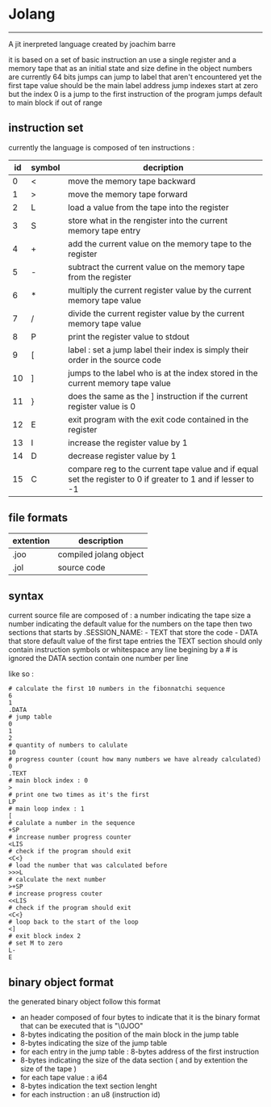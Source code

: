 # Jolang
---

A jit inerpreted language created by joachim barre

it is based on a set of basic instruction an use a single register and a memory tape that as an initial state and size define in the object 
numbers are currently 64 bits
jumps can jump to label that aren't encountered yet
the first tape value should be the main label address
jump indexes start at zero but the index 0 is a jump to the first instruction of the program
jumps default to main block if out of range 

## instruction set

currently the language is composed of ten instructions :

| id | symbol | decription                                                                                                   |
| -- | --     | --                                                                                                           |                         
| 0  | <      | move the memory tape backward                                                                                |
| 1  | >      | move the memory tape forward                                                                                 |
| 2  | L      | load a value from the tape into the register                                                                 |
| 3  | S      | store what in the rengister into the current memory tape entry                                               |
| 4  | +      | add the current value on the memory tape to the register                                                     |
| 5  | -      | subtract the current value on the memory tape from the register                                              |
| 6  | *      | multiply the current register value by the current memory tape value                                         |
| 7  | /      | divide the current register value by the current memory tape value                                           |
| 8  | P      | print the register value to stdout                                                                           |
| 9  | [      | label : set a jump label their index is simply their order in the source code                                | 
| 10 | ]      | jumps to the label who is at the index stored in the current memory tape value                               |
| 11 | }      | does the same as the ] instruction if the current register value is 0                                        |
| 12 | E      | exit program with the exit code contained in the register                                                    |
| 13 | I      | increase the register value by 1                                                                             |
| 14 | D      | decrease register value by 1                                                                                 |
| 15 | C      | compare reg to the current tape value and if equal set the register to 0 if greater to 1 and if lesser to -1 |

## file formats

| extention | description            |
| --        | --                     |
| .joo      | compiled jolang object |
| .jol      | source code            |

## syntax

current source file are composed of : 
a number indicating the tape size 
a number indicating the default value for the numbers on the tape
then two sections that starts by .SESSION_NAME:
    - TEXT that store the code
    - DATA that store default value of the first tape entries
the TEXT section should only contain instruction symbols or whitespace
any line begining by a # is ignored
the DATA section contain one number per line 

like so : 
```
# calculate the first 10 numbers in the fibonnatchi sequence
6
1
.DATA
# jump table
0
1
2
# quantity of numbers to calulate
10
# progress counter (count how many numbers we have already calculated)
0
.TEXT
# main block index : 0 
>
# print one two times as it's the first 
LP
# main loop index : 1
[
# calulate a number in the sequence
+SP
# increase number progress counter
<LIS
# check if the program should exit
<C<}
# load the number that was calculated before
>>>L
# calculate the next number
>+SP
# increase progress couter
<<LIS
# check if the program should exit
<C<}
# loop back to the start of the loop
<]
# exit block index 2
# set M to zero
L-
E
```

## binary object format

the generated binary object follow this format

- an header composed of four bytes to indicate that it is the binary format that can be executed that is "\0JOO"
- 8-bytes indicating the position of the main block in the jump table
- 8-bytes indicating the size of the jump table
- for each entry in the jump table : 8-bytes address of the first instruction
- 8-bytes indicating the size of the data section ( and by extention the size of the tape )
- for each tape value : a i64
- 8-bytes indication the text section lenght
- for each instruction : an u8 (instruction id)

